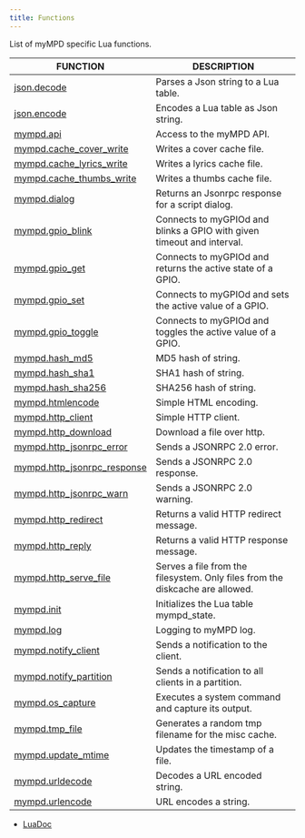 ```yaml
---
title: Functions
---
```


List of myMPD specific Lua functions.

| FUNCTION | DESCRIPTION |
| -------- | ----------- |
| [json.decode](json.md) | Parses a Json string to a Lua table. |
| [json.encode](json.md) | Encodes a Lua table as Json string. |
| [mympd.api](mympd_api.md) | Access to the myMPD API. |
| [mympd.cache_cover_write](diskcache.md) | Writes a cover cache file. |
| [mympd.cache_lyrics_write](diskcache.md) | Writes a lyrics cache file. |
| [mympd.cache_thumbs_write](diskcache.md) | Writes a thumbs cache file. |
| [mympd.dialog](mympd_dialog.md) | Returns an Jsonrpc response for a script dialog. |
| [mympd.gpio_blink](gpio.md) | Connects to myGPIOd and blinks a GPIO with given timeout and interval. |
| [mympd.gpio_get](gpio.md) | Connects to myGPIOd and returns the active state of a GPIO. |
| [mympd.gpio_set](gpio.md) | Connects to myGPIOd and sets the active value of a GPIO. |
| [mympd.gpio_toggle](gpio.md) | Connects to myGPIOd and toggles the active value of a GPIO. |
| [mympd.hash_md5](util.md) | MD5 hash of string. |
| [mympd.hash_sha1](util.md) | SHA1 hash of string. |
| [mympd.hash_sha256](util.md) | SHA256 hash of string. |
| [mympd.htmlencode](util.md) | Simple HTML encoding. |
| [mympd.http_client](http_client.md) | Simple HTTP client. |
| [mympd.http_download](http_client.md) | Download a file over http. |
| [mympd.http_jsonrpc_error](http_replies.md) | Sends a JSONRPC 2.0 error. |
| [mympd.http_jsonrpc_response](http_replies.md) | Sends a JSONRPC 2.0 response. |
| [mympd.http_jsonrpc_warn](http_replies.md) | Sends a JSONRPC 2.0 warning. |
| [mympd.http_redirect](http_replies.md) | Returns a valid HTTP redirect message. |
| [mympd.http_reply](http_replies.md) | Returns a valid HTTP response message. |
| [mympd.http_serve_file](http_replies.md) | Serves a file from the filesystem. Only files from the diskcache are allowed. |
| [mympd.init](mympd_init.md) | Initializes the Lua table mympd_state. |
| [mympd.log](util.md) | Logging to myMPD log. |
| [mympd.notify_client](util.md) | Sends a notification to the client. |
| [mympd.notify_partition](util.md) | Sends a notification to all clients in a partition. |
| [mympd.os_capture](system_command.md) | Executes a system command and capture its output. |
| [mympd.tmp_file](diskcache.md) | Generates a random tmp filename for the misc cache. |
| [mympd.update_mtime](diskcache.md) | Updates the timestamp of a file. |
| [mympd.urldecode](util.md) | Decodes a URL encoded string. |
| [mympd.urlencode](util.md) | URL encodes a string. |

- [LuaDoc](../../luadoc/files/release/contrib/lualibs/mympd.html)
